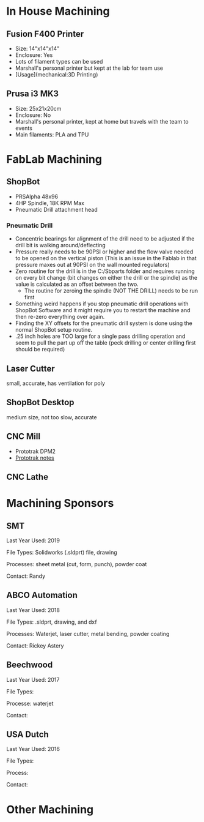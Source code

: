 #  In House Machining # 


##  Fusion F400 Printer ## 
  - Size: 14"x14"x14"
  - Enclosure: Yes
  - Lots of filament types can be used
  - Marshall's personal printer but kept at the lab for team use
  - [Usage](mechanical:3D Printing)
##  Prusa i3 MK3 ## 
  - Size: 25x21x20cm
  - Enclosure: No
  - Marshall's personal printer, kept at home but travels with the team to events
  - Main filaments: PLA and TPU
#  FabLab Machining # 

##  ShopBot ## 
  - PRSAlpha 48x96
  - 4HP Spindle, 18K RPM Max
  - Pneumatic Drill attachment head
###  Pneumatic Drill ### 
  - Concentric bearings for alignment of the drill need to be adjusted if the drill bit is walking around/deflecting
  - Pressure really needs to be 90PSI or higher and the flow valve needed to be opened on the vertical piston (This is an issue in the Fablab in that pressure maxes out at 90PSI on the wall mounted regulators)
  - Zero routine for the drill is in the C:/Sbparts folder and requires running on every bit change (bit changes on either the drill or the spindle) as the value is calculated as an offset between the two.
    - The routine for zeroing the spindle (NOT THE DRILL) needs to be run first
  - Something weird happens if you stop pneumatic drill operations with ShopBot Software and it might require you to restart the machine and then re-zero everything over again.
  - Finding the XY offsets for the pneumatic drill system is done using the normal ShopBot setup routine.
  - .25 inch holes are TOO large for a single pass drilling operation and seem to pull the part up off the table (peck drilling or center drilling first should be required)
##  Laser Cutter ## 
small, accurate, has ventilation for poly
##  ShopBot Desktop ## 
medium size, not too slow, accurate
##  CNC Mill ## 
  - Prototrak DPM2
  - [Prototrak notes](mechanical:Prototrak)
##  CNC Lathe ## 

#  Machining Sponsors # 
##  SMT ## 
Last Year Used: 2019

File Types: Solidworks (.sldprt) file, drawing

Processes: sheet metal (cut, form, punch), powder coat

Contact: Randy

##  ABCO Automation ## 
Last Year Used: 2018

File Types: .sldprt, drawing, and dxf

Processes: Waterjet, laser cutter, metal bending, powder coating

Contact: Rickey Astery


##  Beechwood ## 
Last Year Used: 2017

File Types:

Processe: waterjet

Contact: 

##  USA Dutch ## 
Last Year Used: 2016

File Types: 

Process: 

Contact: 

#  Other Machining # 




